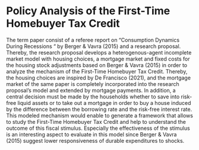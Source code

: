 # Policy Analysis of the First-Time Homebuyer Tax Credit
The term paper consist of a referee report on “Consumption Dynamics During Recessions “ by Berger & Vavra (2015) and a research proposal. Thereby, the research proposal develops a heterogenous-agent incomplete market model with housing choices, a mortgage market and fixed costs for the housing stock adjustments based on Berger & Vavra (2015) in order to analyze the mechanism of the First-Time Homebuyer Tax Credit. Thereby, the housing choices are inspired by De Francisco (2021), and the mortgage market of the same paper is completely incorporated into the research proposal’s model and extended by mortgage payments. In addition, a central decision must be made by the households whether to save into risk-free liquid assets or to take out a mortgage in order to buy a house induced by the difference between the borrowing rate and the risk-free interest rate. This modeled mechanism would enable to generate a framework that allows to study the First-Time Homebuyer Tax Credit and help to understand the outcome of this fiscal stimulus. Especially the effectiveness of the stimulus is an interesting aspect to evaluate in this model since Berger & Vavra (2015) suggest lower responsiveness of durable expenditures to shocks.
